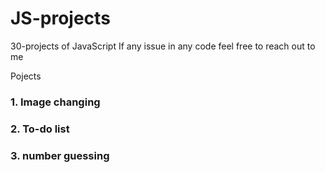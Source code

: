 # JS-projects
30-projects of JavaScript
If any issue in any code feel free to reach out to me

Pojects
<h3>1. Image changing </h3>
<h3>2. To-do list </h3>
<h3>3. number guessing<h3>
